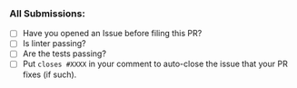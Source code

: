 ### All Submissions:

* [ ] Have you opened an Issue before filing this PR?
* [ ] Is linter passing?
* [ ] Are the tests passing?
* [ ] Put `closes #XXXX` in your comment to auto-close the issue that your PR fixes (if such).
